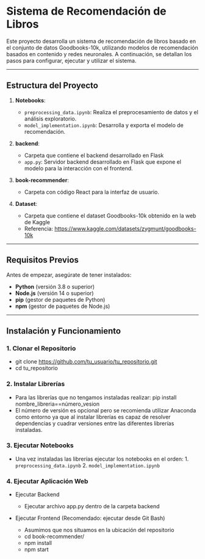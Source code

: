 # Sistema de Recomendación de Libros

Este proyecto desarrolla un sistema de recomendación de libros basado en el conjunto de datos Goodbooks-10k, utilizando modelos de recomendación basados en contenido y redes neuronales. A continuación, se detallan los pasos para configurar, ejecutar y utilizar el sistema.

---

## Estructura del Proyecto

1. **Notebooks**:
   - `preprocessing_data.ipynb`: Realiza el preprocesamiento de datos y el análisis exploratorio.
   - `model_implementation.ipynb`: Desarrolla y exporta el modelo de recomendación.

2. **backend**:
   - Carpeta que contiene el backend desarrollado en Flask
   - `app.py`: Servidor backend desarrollado en Flask que expone el modelo para la interacción con el frontend.

4. **book-recommender**:
   - Carpeta con código React para la interfaz de usuario.

5. **Dataset**:
   - Carpeta que contiene el dataset Goodbooks-10k obtenido en la web de Kaggle
   - Referencia: https://www.kaggle.com/datasets/zygmunt/goodbooks-10k

---

## Requisitos Previos

Antes de empezar, asegúrate de tener instalados:

- **Python** (versión 3.8 o superior)
- **Node.js** (versión 14 o superior)
- **pip** (gestor de paquetes de Python)
- **npm** (gestor de paquetes de Node.js)

---

## Instalación y Funcionamiento

### 1. Clonar el Repositorio

- git clone https://github.com/tu_usuario/tu_repositorio.git
- cd tu_repositorio

### 2. Instalar Librerías

- Para las librerías que no tengamos instaladas realizar: pip install nombre_libreria==número_vesion
- El número de versión es opcional pero se recomienda utilizar Anaconda como entorno ya que al instalar librerías es capaz de resolver dependencias y cuadrar versiones entre las diferentes librerías instaladas.

### 3. Ejecutar Notebooks

- Una vez instaladas las librerías ejecutar los notebooks en el orden:
      1. `preprocessing_data.ipynb`
      2. `model_implementation.ipynb`

### 4. Ejecutar Aplicación Web

- Ejecutar Backend
    - Ejecutar archivo app.py dentro de la carpeta backend
 
- Ejecutar Frontend (Recomendado: ejecutar desde Git Bash)
    - Asumimos que nos situamos en la ubicación del repositorio
    - cd book-recommender/
    - npm install
    - npm start
